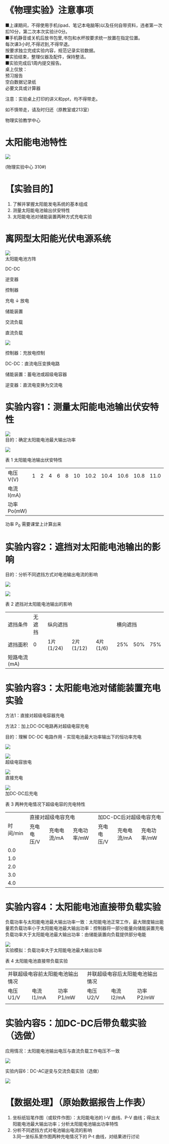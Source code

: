 # 《物理实验》注意事项

■上课期间，不得使用手机(ipad、笔记本电脑等)以及任何自带资料，违者第一次扣10分，第二次本次实验计0分。  
■手机静音或关机后放书包里,书包和水杯按要求统一放置在指定位置。  
每次课3小时,不得迟到,不得早退。  
按要求独立完成实验内容，规范记录实验数据。  
■实验结束，整理仪器及配件，保持整洁。  
■实验完成后1周内提交报告。  
桌上仅放：  
预习报告  
空白数据记录纸  
必要文具或计算器

注意：实验桌上打印的讲义和ppt，均不得带走。

如不慎带走，请及时归还（原教室或213室）

物理实验教学中心

# 太阳能电池特性

![](https://cdn-mineru.openxlab.org.cn/result/2025-10-27/dfbdc58c-7b20-4f61-b151-fe7bad5e6609/137b04f55bda736b6667864bbd2dfea2540f91d91a04975e1e33ac6e36669eff.jpg)

(物理实验中心 310#)

# 【实验目的】

1. 了解并掌握太阳能发电系统的基本组成  
2. 测量太阳能电池输出伏安特性  
3. 太阳能电池对储能装置两种方式充电实验

# 离网型太阳能光伏电源系统

![](https://cdn-mineru.openxlab.org.cn/result/2025-10-27/dfbdc58c-7b20-4f61-b151-fe7bad5e6609/75c9315b297254452ccbff54e3a3ba7350bc42762a0228061f7477652f168711.jpg)  
太阳能电池方阵

DC-DC

逆变器

控制器

充电  $\downarrow$  放电

储能装置

交流负载

直流负载

![](https://cdn-mineru.openxlab.org.cn/result/2025-10-27/dfbdc58c-7b20-4f61-b151-fe7bad5e6609/6a1021be8f39892f6dbc02bee585d991b366866f4f39960080f4c352815777eb.jpg)

控制器：充放电控制

DC-DC：直流电压变换电路

储能装置：蓄电池或超级电容器

逆变器：直流电变换为交流电

# 实验内容1：测量太阳能电池输出伏安特性

![](https://cdn-mineru.openxlab.org.cn/result/2025-10-27/dfbdc58c-7b20-4f61-b151-fe7bad5e6609/4da4d222613ba1a5341a19bb1c9ec2da7a1afb2e7d9394864ef696839eed42ed.jpg)  
目的：确定太阳能电池最大输出功率

![](https://cdn-mineru.openxlab.org.cn/result/2025-10-27/dfbdc58c-7b20-4f61-b151-fe7bad5e6609/5927c7005af0ec4a79be27b0980fe3109b5e7d0f38afe28c9cd84f7bdc2152f2.jpg)

表 1 太阳能电池输出伏安特性  

<table><tr><td>电压 V(V)</td><td>1</td><td>2</td><td>4</td><td>6</td><td>8</td><td>10</td><td>10.2</td><td>10.4</td><td>10.6</td><td>10.8</td><td>11.0</td><td>11.2</td><td>11.4</td><td>11.6</td><td>11.8</td><td>12.0</td></tr><tr><td>电流 I(mA)</td><td></td><td></td><td></td><td></td><td></td><td></td><td></td><td></td><td></td><td></td><td></td><td></td><td></td><td></td><td></td><td></td></tr><tr><td>功率 Po(mW)</td><td></td><td></td><td></td><td></td><td></td><td></td><td></td><td></td><td></td><td></td><td></td><td></td><td></td><td></td><td></td><td></td></tr></table>

功率  $\mathrm{P}_{0}$  需要课堂上计算出来

# 实验内容2：遮挡对太阳能电池输出的影响

目的：分析不同遮挡方式对电池输出电流的影响

![](https://cdn-mineru.openxlab.org.cn/result/2025-10-27/dfbdc58c-7b20-4f61-b151-fe7bad5e6609/6ea35a835e421a6b1d0a8d4ef2fd7b6729b466bc57cca695d65995c05c389e99.jpg)

![](https://cdn-mineru.openxlab.org.cn/result/2025-10-27/dfbdc58c-7b20-4f61-b151-fe7bad5e6609/fb6291a02d902e991a80f37b09ab5b45b8c21dd47ae33bc378b5989d3f1cdc79.jpg)

表 2 遮挡对太阳能电池输出的影响  

<table><tr><td>遮挡条件</td><td>无遮挡</td><td colspan="3">纵向遮挡</td><td colspan="3">横向遮挡</td></tr><tr><td>遮挡面积</td><td>0</td><td>1片(1/24)</td><td>2片(1/12)</td><td>4片(1/6)</td><td>25%</td><td>50%</td><td>75%</td></tr><tr><td>短路电流(mA)</td><td></td><td></td><td></td><td></td><td></td><td></td><td></td></tr></table>

# 实验内容3：太阳能电池对储能装置充电实验

方法1：直接对超级电容器充电

方法2：加上DC-DC电路再对超级电容充电

目的：理解 DC-DC 电路作用 - 实现电池最大功率输出下的恒功率充电

![](https://cdn-mineru.openxlab.org.cn/result/2025-10-27/dfbdc58c-7b20-4f61-b151-fe7bad5e6609/3d34efbe388df7d775eae3d60931cb7b97bef65603faea2967a2ac017a4089ff.jpg)

![](https://cdn-mineru.openxlab.org.cn/result/2025-10-27/dfbdc58c-7b20-4f61-b151-fe7bad5e6609/a81d9e97c25f8c0e37ba62d2227105dc793a86a7aa45fb95244c01168729d3d4.jpg)  
超级电容放电

![](https://cdn-mineru.openxlab.org.cn/result/2025-10-27/dfbdc58c-7b20-4f61-b151-fe7bad5e6609/104fe59744471d86e8353782640df1f19ecb93a3184d4050fe104d1b404e38e0.jpg)  
直接充电

![](https://cdn-mineru.openxlab.org.cn/result/2025-10-27/dfbdc58c-7b20-4f61-b151-fe7bad5e6609/e6943ac6c2917de287112944b5fb5b42d72bb5ed3881645ded80d777dc233a6d.jpg)  
加DC-DC后充电

表 3 两种充电情况下超级电容的充电特性  

<table><tr><td rowspan="2">时间/min</td><td colspan="3">直接对超级电容充电</td><td colspan="3">加DC-DC后对超级电容充电</td></tr><tr><td>充电电压/V</td><td>充电电流/mA</td><td>充电功率/mW</td><td>充电电压/V</td><td>充电电流/mA</td><td>充电功率/mW</td></tr><tr><td>0.0</td><td></td><td></td><td></td><td></td><td></td><td></td></tr><tr><td>1.0</td><td></td><td></td><td></td><td></td><td></td><td></td></tr><tr><td>2.0</td><td></td><td></td><td></td><td></td><td></td><td></td></tr><tr><td>3.0</td><td></td><td></td><td></td><td></td><td></td><td></td></tr><tr><td>4.0</td><td></td><td></td><td></td><td></td><td></td><td></td></tr></table>

# 实验内容4：太阳能电池直接带负载实验

负载功率与太阳能电池最大输出功率一致：太阳能电池正常工作，最大限度输出能量若负载功率小于太阳能电池最大输出功率：控制器将一部分能量向储能装置充电负载功率大于太阳能电池最大输出功率：由储能装置向负载提供部分电能

![](https://cdn-mineru.openxlab.org.cn/result/2025-10-27/dfbdc58c-7b20-4f61-b151-fe7bad5e6609/d4d1c6b7b73a7d026470b173ec186e621b3b9a9b9873505f8af4d296239311f4.jpg)  
实验模拟：负载功率大于太阳能电池最大输出功率

表 4 太阳能电池直接带负载实验  

<table><tr><td colspan="3">并联超级电容前太阳能电池输出情况</td><td colspan="3">并联超级电容后太阳能电池输出情况</td></tr><tr><td>电压 U1/V</td><td>电流 I1/mA</td><td>功率 P1/mW</td><td>电压 U2/V</td><td>电流 I2/mA</td><td>功率 P2/mW</td></tr><tr><td></td><td></td><td></td><td></td><td></td><td></td></tr></table>

# 实验内容5：加DC-DC后带负载实验（选做）

应用情况：太阳能电池输出电压与直流负载工作电压不一致

![](https://cdn-mineru.openxlab.org.cn/result/2025-10-27/dfbdc58c-7b20-4f61-b151-fe7bad5e6609/72d94ae4976bb8035b08684c906afd7bb1fd1a83cc788c5a346c44e9ce0c8c1b.jpg)

实验内容6：DC-AC逆变与交流负载实验（选做）

![](https://cdn-mineru.openxlab.org.cn/result/2025-10-27/dfbdc58c-7b20-4f61-b151-fe7bad5e6609/a394fdd57ecdcae985e3f902717df8b49cdeb1ab8c6d65d6009bf01f0bea83e7.jpg)

# 【数据处理】（原始数据报告上作表）

1. 坐标纸铅笔作图（或软件作图）：太阳能电池的 I-V 曲线、P-V 曲线；得出太阳能电池最大输出功率；分析太阳能电池输出功率特性  
2. 分析不同遮挡方式对电池输出电流的影响  
3.同一坐标系里作图两种充电情况下的 P-t 曲线，对结果进行讨论